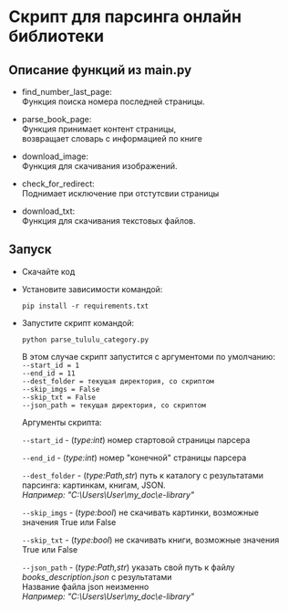 # Скрипт для парсинга онлайн библиотеки


## Описание функций из main.py

- find_number_last_page:  
    Функция поиска номера последней страницы.    

- parse_book_page:  
  Функция принимает контент страницы,  
  возвращает словарь с информацией по книге 
            
- download_image:  
    Функция для скачивания изображений.    
        
- check_for_redirect:  
Поднимает исключение при отстутсвии страницы

- download_txt:  
    Функция для скачивания текстовых файлов. 
 
## Запуск

- Скачайте код
- Установите зависимости командой:
  ```
  pip install -r requirements.txt
   ```
- Запустите скрипт командой:
  ```
  python parse_tululu_category.py
  ```
  В этом случае скрипт запустится с аргументоми по умолчанию:  
  `--start_id = 1`  
  `--end_id = 11`  
  `--dest_folder = текущая директория, со скриптом`  
  `--skip_imgs = False`  
  `--skip_txt = False`  
  `--json_path = текущая директория, со скриптом`  
  
  Аргументы скрипта:  
  
  `--start_id` - (*type:int*) номер стартовой страницы парсера  
  
  `--end_id` - (*type:int*) номер "конечной" страницы парсера 
  
  `--dest_folder` - (*type:Path,str*) путь к каталогу с результатами парсинга: картинкам, книгам, JSON.  
  *Например: "C:\Users\User\my_doc\e-library"*  
  
  `--skip_imgs` - (*type:bool*) не скачивать картинки, возможные значения True или False   
  
  `--skip_txt` - (*type:bool*) не скачивать книги, возможные значения True или False   
  
  `--json_path` - (*type:Path,str*) указать свой путь к файлу *books_description.json* с результатами  
  Название файла json неизменно    
  *Например: "C:\Users\User\my_doc\e-library"* 
  
